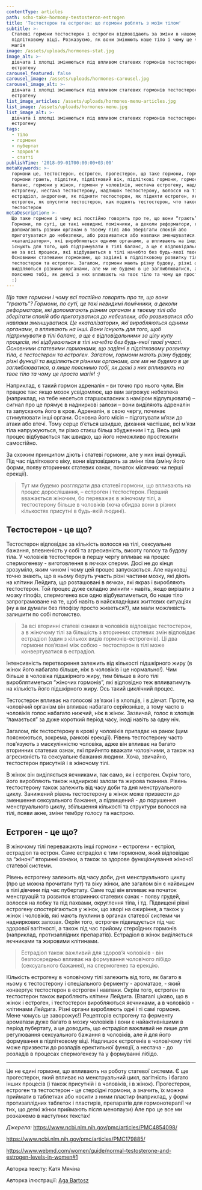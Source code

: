 ```yaml
---
contentType: articles
path: scho-take-hormony-testosteron-estrogen
title: 'Тестостерон та естроген: що гормони роблять з моїм тілом'
subtitle: >-
  Статеві гормони тестостерон і естроген відповідають за зміни в нашому тілі у
  підлітковому віці. Розказуємо, як вони змінюють наше тіло і чому це чиста
  магія
image: /assets/uploads/hormones-stat.jpg
image_alt: >-
  дівчата і хлопці змінюються під впливом статевих гормонів тестостерону і
  естрогену
carousel_featured: false
carousel_image: /assets/uploads/hormones-carousel.jpg
carousel_image_alt: >-
  дівчата і хлопці змінюються під впливом статевих гормонів тестостерону і
  естрогену
list_image_articles: /assets/uploads/hormones-menu-articles.jpg
list_image: /assets/uploads/hormones-menu.jpg
list_image_alt: >-
  дівчата і хлопці змінюються під впливом статевих гормонів тестостерону і
  естрогену
tags:
  - тіло
  - гормони
  - пубертат
  - здоров'я
  - статті
publishTime: '2018-09-01T00:00:00+03:00'
metaKeywords: >-
  гормони це, тестостерон, естроген, прогестерон, що таке гормони, гормони,
  гормони грають, підлітки, підлітковий вік, підліткові гормони, гормональний
  баланс, гормони у жінок, гормони у чоловіків, нестача естрогену, надлишок
  естрогену, нестача тестостерону, надлишок тестостерону, волосся на тілі,
  естрадіол, андрогени, як підняти тестостерон, як підняти естроген, як опустити
  естроген, як опустити тестостерон, как поднять тестостерон, что такое
  тестостерон
metaDescription: >-
  Що таке гормони і чому всі постійно говорять про те, що вони “грають”?
  Гормони, по суті, це такі невидимі помічники, а деколи реформатори, які
  допомагають різним органам в твоєму тілі або зберігати спокій або
  приготуватися до небезпеки, або розвиватися або навпаки зменшуватися. Це
  «каталізатори», які виробляються одними органами, а впливають на інші. Вони
  існують для того, щоб підтримувати в тілі баланс, а ще є відповідальними ледь
  не за всі процеси, які відбуваються в тілі начебто без будь-якої твоєї участі.
  Основними статевими гормонами, що задіяні в підлітковому розвитку тіла, є
  тестостерон та естроген. Загалом, гормони мають різну будову, різні функції та
  виділяються різними органами, але ми не будемо в це заглиблюватися, а лише
  пояснимо тобі, як деякі з них впливають на твоє тіло та чому це просто магія!
  :)
---
```

_Що таке гормони і чому всі постійно говорять про те, що вони “грають”? Гормони, по суті, це такі невидимі помічники, а деколи реформатори, які допомагають різним органам в твоєму тілі або зберігати спокій або приготуватися до небезпеки, або розвиватися або навпаки зменшуватися. Це «каталізатори», які виробляються одними органами, а впливають на інші. Вони існують для того, щоб підтримувати в тілі баланс, а ще є відповідальними за цілу купу процесів, які відбуваються в тілі начебто без будь-якої твоєї участі. Основними статевими гормонами, що задіяні в підлітковому розвитку тіла, є тестостерон та естроген. Загалом, гормони мають різну будову, різні функції та виділяються різними органами, але ми не будемо в це заглиблюватися, а лише пояснимо тобі, як деякі з них впливають на твоє тіло та чому це просто магія! :)_

Наприклад, є такий гормон адреналін – ви точно про нього чули. Він працює так: якщо мозок усвідомлює, що вам загрожує небезпека (наприклад, на тебе несеться старшокласник з наміром відлупцювати) – сигнал про це прямує в надниркові залози – вони виділяють адреналін та запускають його в кров. Адреналін, в свою чергу, починає стимулювати інші органи. Основна його місія – підготувати м’язи до атаки або втечі. Тому серце б’ється швидше, дихання частішає, всі м’язи тіла напружуються, ти різко стаєш більш збудженим і т.д. Весь цей процес відбувається так швидко, що його неможливо простежити самостійно. 

За схожим принципом діють і статеві гормони, але у них інші функції. Під час підліткового віку, вони відповідають за зміни тіла (зміну його форми, появу вторинних статевих ознак, початок місячних чи перші ерекції). 

> Тут ми будемо розглядати два статеві гормони, що впливають на процес дорослішання, – естроген і тестостерон. Перший вважається жіночим, бо переважає в жіночому тілі, а тестостерону більше в чоловіків (хоча обидва вони в різних кількостях присутні в будь-якій людині). 

## Тестостерон - це що?

Тестостерон відповідає за кількість волосся на тілі, сексуальне бажання, впевненість у собі та агресивність, висоту голосу та будову тіла. У чоловіків тестостерон в першу чергу впливає на процес спермогенезу - виготовлення в яєчках сперми. Досі не до кінця зрозуміло, яким чином і чому цей процес запускається. Але науковці точно знають, що в ньому беруть участь різні частини мозку, які діють на клітини Лейдига, що розташовані в яєчках, які якраз і виробляють тестостерон. Той процес дуже складно змінити - навіть, якщо вирізати з мозку гіпофіз, спермогенез все одно відбуватиметься, бо наше тіло запрограмоване на те, щоб навіть в найскладніших життєвих ситуаціях (ну а ви думали без гіпофізу просто живеться?), ми мали можливість залишити по собі потомство.

> За всі вторинні статеві ознаки в чоловіків відповідає тестостерон, а в жіночому тілі за більшість з вторинних статевих змін відповідає естрадіол (один з кількох видів гормонів-естрогенів). Ці два гормони пов’язані між собою - тестостерон в тілі може конвертуватися в естрадіол. 

Інтенсивність перетворення залежить від кількості підшкірного жиру (в жінок його набагато більше, ніж в чоловіків і це нормально!). Чим більше в чоловіка підшкірного жиру, тим більше в його тілі вироблятиметься “жіночих гормонів”, які відповідно теж впливатимуть на кількість його підшкірного жиру. Ось такий циклічний процес. 

Тестостерон впливає на голосові зв’язки і в хлопців, і в дівчат. Проте, на чоловічий організм він впливає набагато серйозніше, а тому часто в чоловіків голос набагато нижчий, ніж в жінок. Зазвичай, голос в хлопців “ламається” за дуже короткий період часу, іноді навіть за одну ніч. 

Загалом, пік тестостерону в крові у чоловіків припадає на ранок (цим пояснюються, зокрема, ранкові ерекції). Рівень тестостерону часто пов’язують з маскулінністю чоловіка, адже він впливає на багато вторинних статевих ознак, які прийнято вважати чоловічими, а також на агресивність та сексуальне бажання людини. Хоча, звичайно, тестостерон присутній і в жіночому тілі. 

В жінок він виділяється яєчниками, так само, як і естроген. Окрім того, його виробляють також надниркові залози та жирова тканина. Рівень тестостерону також залежить від часу доби та дня менструального циклу. Занижений рівень тестостерону в жінок може призвести до зменшення сексуального бажання, а підвищений - до порушення менструального циклу, збільшення кількості та структури волосся на тілі, появи акне, зміни тембру голосу та настрою.

## Естроген - це що?

В жіночому тілі переважають інші гормони - естрогени - естріол, естрадіол та естрон. Саме естрадіол є тим гормоном, який відповідає за “жіночі” вторинні ознаки, а також за здорове функціонування жіночої статевої системи. 

Рівень естрогену залежить від часу доби, дня менструального циклу (про це можна прочитати тут) та віку жінки, але загалом він є найвищим в тілі дівчини під час пубертату. Саме тоді він впливає на початок менструацій та розвиток вторинних статевих ознак - появу грудей, волосся на лобку та під пахвами, округлення тіла, і тд. Підвищені рівні естрогену спостерігаються у жінок, що хворі на ожиріння, а також у жінок і чоловіків, які мають пухлини в органах статевої системи чи надниркових залозах. Окрім того, естроген підвищується під час здорової вагітності, а також під час прийому стероїдних гормонів (наприклад, протизаплідних препаратів). Естрадіол в жінок виділяється яєчниками та жировими клітинами. 

> Естрадіол також важливий для здоров’я чоловіків - він безпосередньо впливає на формування чоловічого лібідо (сексуального бажання), на спермогенез та ерекцію.

 Кількість естрогену в чоловічому тілі залежить від того, як багато в ньому є тестостерону і спеціального ферменту - ароматазе, - який конвертує тестостерон в естроген і навпаки. Окрім того, естроген та тестостерон також виробляють клітини Лейдига. (Взагалі цікаво, що в жінок і естроген, і тестостерон виробляються яєчниками, а в чоловіків - клітинами Лейдига. Різні органи виробляють одні і ті самі гормони. Мене чомусь це заворожує!) Рецепторів естрогену та ферменту ароматази дуже багато в мозку чоловіків і вони є найактивнішими в період пубертату, а це доводить, що естрадіол важливий не лише для регулювання сексуального бажання в чоловіків, але й для його формування в підлітковому віці. Надлишок естрогенів в чоловічому тілі може призвести до розладів еректильної функції, а нестача - до розладів в процесах спермогенезу та у формуванні лібідо. 

- - -

Це не єдині гормони, що впливають на роботу статевої системи. Є ще прогестерон, який впливає на менструальний цикл, вагітність і багато інших процесів (і також присутній і в чоловіків, і в жінок). Прогестерон, естроген та тестостерон - це стероїдні гормони, а значить, їх можна приймати в таблетках або носити з ними пластир (наприклад, у формі протизаплідних таблеток і пластирів, препаратів для гормонотерапії чи тих, що деякі жінки приймають після менопаузи) Але про це все ми розкажемо в наступних текстах!

_Джерела:_ https://www.ncbi.nlm.nih.gov/pmc/articles/PMC4854098/

https://www.ncbi.nlm.nih.gov/pmc/articles/PMC179885/

https://www.webmd.com/women/guide/normal-testosterone-and-estrogen-levels-in-women#1

Авторка тексту: Катя Мячіна

Авторка ілюстрації: [Aga Bartosz](https://www.agabartosz.com)
